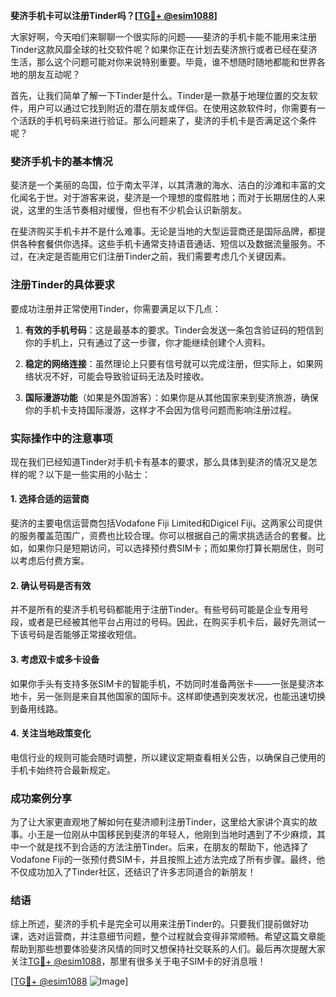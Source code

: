 **斐济手机卡可以注册Tinder吗？[[TG💪+ @esim1088](https://t.me/s/esim1088)]**

大家好啊，今天咱们来聊聊一个很实际的问题——斐济的手机卡能不能用来注册Tinder这款风靡全球的社交软件呢？如果你正在计划去斐济旅行或者已经在斐济生活，那么这个问题可能对你来说特别重要。毕竟，谁不想随时随地都能和世界各地的朋友互动呢？

首先，让我们简单了解一下Tinder是什么。Tinder是一款基于地理位置的交友软件，用户可以通过它找到附近的潜在朋友或伴侣。在使用这款软件时，你需要有一个活跃的手机号码来进行验证。那么问题来了，斐济的手机卡是否满足这个条件呢？

### 斐济手机卡的基本情况

斐济是一个美丽的岛国，位于南太平洋，以其清澈的海水、洁白的沙滩和丰富的文化闻名于世。对于游客来说，斐济是一个理想的度假胜地；而对于长期居住的人来说，这里的生活节奏相对缓慢，但也有不少机会认识新朋友。

在斐济购买手机卡并不是什么难事。无论是当地的大型运营商还是国际品牌，都提供各种套餐供你选择。这些手机卡通常支持语音通话、短信以及数据流量服务。不过，在决定是否能用它们注册Tinder之前，我们需要考虑几个关键因素。

### 注册Tinder的具体要求

要成功注册并正常使用Tinder，你需要满足以下几点：

1. **有效的手机号码**：这是最基本的要求。Tinder会发送一条包含验证码的短信到你的手机上，只有通过了这一步骤，你才能继续创建个人资料。
   
2. **稳定的网络连接**：虽然理论上只要有信号就可以完成注册，但实际上，如果网络状况不好，可能会导致验证码无法及时接收。

3. **国际漫游功能**（如果是外国游客）：如果你是从其他国家来到斐济旅游，确保你的手机卡支持国际漫游，这样才不会因为信号问题而影响注册过程。

### 实际操作中的注意事项

现在我们已经知道Tinder对手机卡有基本的要求，那么具体到斐济的情况又是怎样的呢？以下是一些实用的小贴士：

#### 1. 选择合适的运营商
斐济的主要电信运营商包括Vodafone Fiji Limited和Digicel Fiji。这两家公司提供的服务覆盖范围广，资费也比较合理。你可以根据自己的需求挑选适合的套餐。比如，如果你只是短期访问，可以选择预付费SIM卡；而如果你打算长期居住，则可以考虑后付费方案。

#### 2. 确认号码是否有效
并不是所有的斐济手机号码都能用于注册Tinder。有些号码可能是企业专用号段，或者是已经被其他平台占用过的号码。因此，在购买手机卡后，最好先测试一下该号码是否能够正常接收短信。

#### 3. 考虑双卡或多卡设备
如果你手头有支持多张SIM卡的智能手机，不妨同时准备两张卡——一张是斐济本地卡，另一张则是来自其他国家的国际卡。这样即使遇到突发状况，也能迅速切换到备用线路。

#### 4. 关注当地政策变化
电信行业的规则可能会随时调整，所以建议定期查看相关公告，以确保自己使用的手机卡始终符合最新规定。

### 成功案例分享

为了让大家更直观地了解如何在斐济顺利注册Tinder，这里给大家讲个真实的故事。小王是一位刚从中国移民到斐济的年轻人，他刚到当地时遇到了不少麻烦，其中一个就是找不到合适的方法注册Tinder。后来，在朋友的帮助下，他选择了Vodafone Fiji的一张预付费SIM卡，并且按照上述方法完成了所有步骤。最终，他不仅成功加入了Tinder社区，还结识了许多志同道合的新朋友！

### 结语

综上所述，斐济的手机卡是完全可以用来注册Tinder的。只要我们提前做好功课，选对运营商，并注意细节问题，整个过程就会变得非常顺畅。希望这篇文章能帮助到那些想要体验斐济风情的同时又想保持社交联系的人们。最后再次提醒大家关注[TG💪+ @esim1088](https://t.me/s/esim1088)，那里有很多关于电子SIM卡的好消息哦！

[[TG💪+ @esim1088](https://t.me/s/esim1088) ![Image](https://i.postimg.cc/4NQfJmqS/Snipaste-2025-05-13-00-14-12.png)]